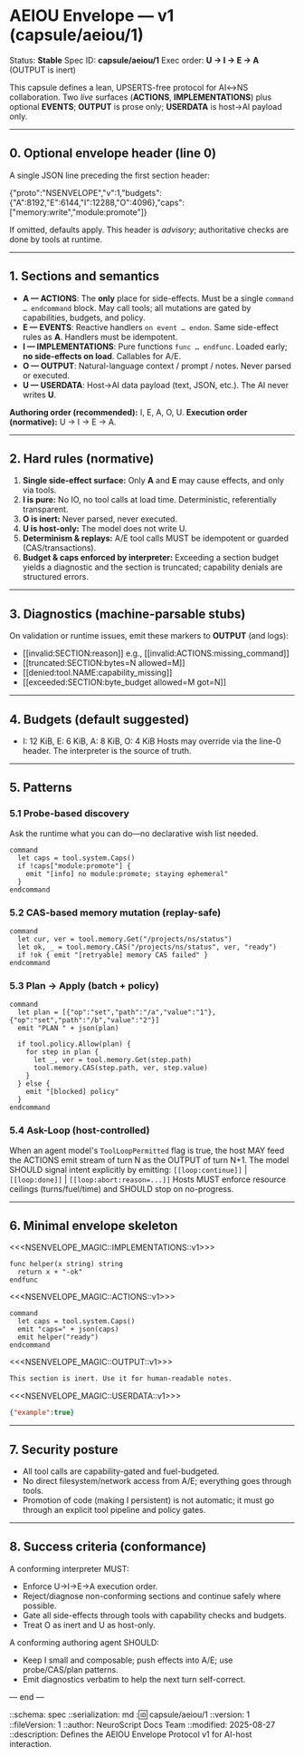 # AEIOU Envelope — v1 (capsule/aeiou/1)

Status: **Stable**
Spec ID: **capsule/aeiou/1**
Exec order: **U → I → E → A** (OUTPUT is inert)

This capsule defines a lean, UPSERTS-free protocol for AI↔NS collaboration.
Two *live* surfaces (**ACTIONS**, **IMPLEMENTATIONS**) plus optional **EVENTS**;
**OUTPUT** is prose only; **USERDATA** is host→AI payload only.

---

## 0. Optional envelope header (line 0)
A single JSON line preceding the first section header:

{"proto":"NSENVELOPE","v":1,"budgets":{"A":8192,"E":6144,"I":12288,"O":4096},"caps":["memory:write","module:promote"]}

If omitted, defaults apply. This header is *advisory*; authoritative checks are done by tools at runtime.

---

## 1. Sections and semantics

- **A — ACTIONS**: The **only** place for side-effects. Must be a single `command … endcommand` block. May call tools; all mutations are gated by capabilities, budgets, and policy.
- **E — EVENTS**: Reactive handlers `on event … endon`. Same side-effect rules as **A**. Handlers must be idempotent.
- **I — IMPLEMENTATIONS**: Pure functions `func … endfunc`. Loaded early; **no side-effects on load**. Callables for A/E.
- **O — OUTPUT**: Natural-language context / prompt / notes. Never parsed or executed.
- **U — USERDATA**: Host→AI data payload (text, JSON, etc.). The AI never writes **U**.

**Authoring order (recommended):** I, E, A, O, U.
**Execution order (normative):** U → I → E → A.

---

## 2. Hard rules (normative)

1. **Single side-effect surface:** Only **A** and **E** may cause effects, and only via tools.
2. **I is pure:** No IO, no tool calls at load time. Deterministic, referentially transparent.
3. **O is inert:** Never parsed, never executed.
4. **U is host-only:** The model does not write U.
5. **Determinism & replays:** A/E tool calls MUST be idempotent or guarded (CAS/transactions).
6. **Budget & caps enforced by interpreter:** Exceeding a section budget yields a diagnostic and the section is truncated; capability denials are structured errors.

---

## 3. Diagnostics (machine-parsable stubs)

On validation or runtime issues, emit these markers to **OUTPUT** (and logs):

- [[invalid:SECTION:reason]] e.g., [[invalid:ACTIONS:missing_command]]
- [[truncated:SECTION:bytes=N allowed=M]]
- [[denied:tool.NAME:capability_missing]]
- [[exceeded:SECTION:byte_budget allowed=M got=N]]

---

## 4. Budgets (default suggested)

- I: 12 KiB, E: 6 KiB, A: 8 KiB, O: 4 KiB
Hosts may override via the line-0 header. The interpreter is the source of truth.

---

## 5. Patterns

### 5.1 Probe-based discovery
Ask the runtime what you can do—no declarative wish list needed.

```neuroscript
command
  let caps = tool.system.Caps()
  if !caps["module:promote"] {
    emit "[info] no module:promote; staying ephemeral"
  }
endcommand
```

### 5.2 CAS-based memory mutation (replay-safe)

```neuroscript
command
  let cur, ver = tool.memory.Get("/projects/ns/status")
  let ok, _ = tool.memory.CAS("/projects/ns/status", ver, "ready")
  if !ok { emit "[retryable] memory CAS failed" }
endcommand
```

### 5.3 Plan → Apply (batch + policy)

```neuroscript
command
  let plan = [{"op":"set","path":"/a","value":"1"},{"op":"set","path":"/b","value":"2"}]
  emit "PLAN " + json(plan)

  if tool.policy.Allow(plan) {
    for step in plan {
      let _, ver = tool.memory.Get(step.path)
      tool.memory.CAS(step.path, ver, step.value)
    }
  } else {
    emit "[blocked] policy"
  }
endcommand
```

### 5.4 Ask-Loop (host-controlled)
When an agent model's `ToolLoopPermitted` flag is true, the host MAY feed the ACTIONS emit stream of turn N as
the OUTPUT of turn N+1. The model SHOULD signal intent explicitly by emitting:
  `[[loop:continue]]` | `[[loop:done]]` | `[[loop:abort:reason=...]]`
Hosts MUST enforce resource ceilings (turns/fuel/time) and SHOULD stop on no-progress.

---

## 6. Minimal envelope skeleton

<<<NSENVELOPE_MAGIC::IMPLEMENTATIONS::v1>>>
```neuroscript
func helper(x string) string
  return x + "-ok"
endfunc
```

<<<NSENVELOPE_MAGIC::ACTIONS::v1>>>
```neuroscript
command
  let caps = tool.system.Caps()
  emit "caps=" + json(caps)
  emit helper("ready")
endcommand
```

<<<NSENVELOPE_MAGIC::OUTPUT::v1>>>
```md
This section is inert. Use it for human-readable notes.
```

<<<NSENVELOPE_MAGIC::USERDATA::v1>>>
```json
{"example":true}
```

---

## 7. Security posture

- All tool calls are capability-gated and fuel-budgeted.
- No direct filesystem/network access from A/E; everything goes through tools.
- Promotion of code (making I persistent) is not automatic; it must go through an explicit tool pipeline and policy gates.

---

## 8. Success criteria (conformance)

A conforming interpreter MUST:
- Enforce U→I→E→A execution order.
- Reject/diagnose non-conforming sections and continue safely where possible.
- Gate all side-effects through tools with capability checks and budgets.
- Treat O as inert and U as host-only.

A conforming authoring agent SHOULD:
- Keep I small and composable; push effects into A/E; use probe/CAS/plan patterns.
- Emit diagnostics verbatim to help the next turn self-correct.

— end —

::schema: spec
::serialization: md
::id: capsule/aeiou/1
::version: 1
::fileVersion: 1
::author: NeuroScript Docs Team
::modified: 2025-08-27
::description: Defines the AEIOU Envelope Protocol v1 for AI-host interaction.
